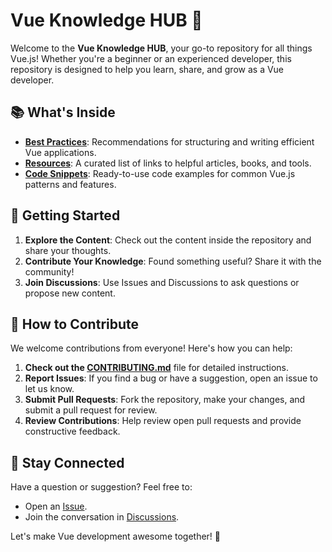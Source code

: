 # Vue Knowledge HUB 🖖

Welcome to the **Vue Knowledge HUB**, your go-to repository for all things Vue.js! Whether you're a beginner or an experienced developer, this repository is designed to help you learn, share, and grow as a Vue developer.

## 📚 What's Inside

- **[Best Practices](/best-practices/README.md)**: Recommendations for structuring and writing efficient Vue applications.
- **[Resources](/resources/README.md)**: A curated list of links to helpful articles, books, and tools.
- **[Code Snippets](/snippets/README.md)**: Ready-to-use code examples for common Vue.js patterns and features.

## 🚀 Getting Started

1. **Explore the Content**: Check out the content inside the repository and share your thoughts.
2. **Contribute Your Knowledge**: Found something useful? Share it with the community!
3. **Join Discussions**: Use Issues and Discussions to ask questions or propose new content.

## 🤝 How to Contribute

We welcome contributions from everyone! Here's how you can help:

1. **Check out the [CONTRIBUTING.md](CONTRIBUTING.md)** file for detailed instructions.
2. **Report Issues**: If you find a bug or have a suggestion, open an issue to let us know.
3. **Submit Pull Requests**: Fork the repository, make your changes, and submit a pull request for review.
4. **Review Contributions**: Help review open pull requests and provide constructive feedback.

## 💬 Stay Connected

Have a question or suggestion? Feel free to:

- Open an [Issue](https://github.com/frontend-knowledge-hub/vue-hub/issues).
- Join the conversation in [Discussions](https://github.com/frontend-knowledge-hub/vue-hub/discussions).

Let's make Vue development awesome together! 🚀
